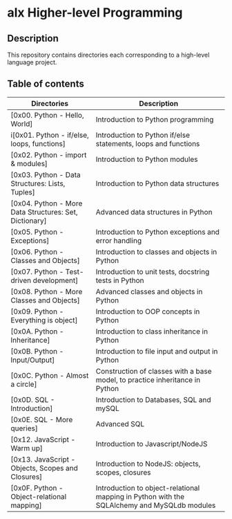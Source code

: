 # alx Higher-level Programming

## Description

This repository contains directories each corresponding to a high-level language project.

## Table of contents
Directories | Description
----------- | -----------
[0x00. Python - Hello, World] | Introduction to Python programming
i[0x01. Python - if/else, loops, functions] | Introduction to Python if/else statements, loops and functions
[0x02. Python - import & modules] | Introduction to Python modules
[0x03. Python - Data Structures: Lists, Tuples] | Introduction to Python data structures
[0x04. Python - More Data Structures: Set, Dictionary] | Advanced data structures in Python
[0x05. Python - Exceptions] | Introduction to Python exceptions and error handling
[0x06. Python - Classes and Objects] | Introduction to classes and objects in Python
[0x07. Python - Test-driven development] | Introduction to unit tests, docstring tests in Python
[0x08. Python - More Classes and Objects] | Advanced classes and objects in Python
[0x09. Python - Everything is object] | Introduction to OOP concepts in Python
[0x0A. Python - Inheritance] | Introduction to class inheritance in Python
[0x0B. Python - Input/Output] | Introduction to file input and output in Python
[0x0C. Python - Almost a circle] | Construction of classes with a base model, to practice inheritance in Python
[0x0D. SQL - Introduction] | Introduction to Databases, SQL and mySQL
[0x0E. SQL - More queries] | Advanced SQL
[0x12. JavaScript - Warm up] | Introduction to Javascript/NodeJS
[0x13. JavaScript - Objects, Scopes and Closures] | Introduction to NodeJS: objects, scopes, closures
[0x0F. Python - Object-relational mapping] | Introduction to object-relational mapping in Python with the SQLAlchemy and MySQLdb modules
